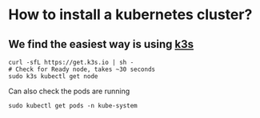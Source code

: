 # How to install a kubernetes cluster?

## We find the easiest way is using [k3s](https://k3s.io)
```
curl -sfL https://get.k3s.io | sh - 
# Check for Ready node, takes ~30 seconds 
sudo k3s kubectl get node 
```

Can also check the pods are running 
```
sudo kubectl get pods -n kube-system
```
